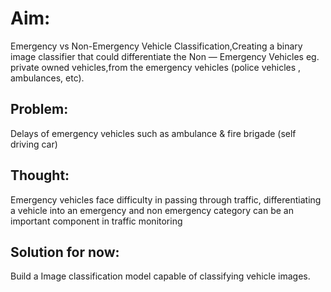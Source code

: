 # Aim:
Emergency vs Non-Emergency Vehicle Classification,Creating a binary image classifier that could differentiate the Non — Emergency Vehicles eg. private owned vehicles,from the emergency vehicles (police vehicles , ambulances, etc).

## Problem: 
Delays of emergency vehicles such as ambulance & fire brigade (self driving car)

## Thought: 
Emergency vehicles face difficulty in passing through traffic, differentiating a vehicle into an emergency and non emergency category can be an important component in traffic monitoring

## Solution for now:
Build a Image classification model capable of classifying vehicle images.
